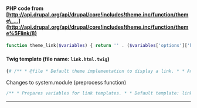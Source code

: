 #### **PHP code** from [http://api.drupal.org/api/drupal/core!includes!theme.inc/function/theme\_...](http://api.drupal.org/api/drupal/core!includes!theme.inc/function/theme%5Flink/8)


```php
function theme_link($variables) { return '' . ($variables['options']['html'] ? $variables['text'] : check_plain($variables['text'])) . ''; } 
```

#### **Twig template** (file name: `link.html.twig`)


```php
{# /** * @file * Default theme implementation to display a link. * * Available variables: * - text: The link text for the anchor tag. * - url: The complete URL being linked to, such as * "/node/34" or "http://example.com/foo". * - attributes: Remaining HTML attributes for the containing element. * * @see template_preprocess_link() * * @ingroup themeable */ #} <a href="{{ url }}" class="{{ attributes.class }}"{{ attributes }}>{{ text }}</a> 
```

Changes to system.module (preprocess function)


```php
/** * Prepares variables for link templates. * * Default template: link.html.twig. * * @param array $variables * An associative array containing: * - text: The translated link text for the anchor tag. * - path: The internal path or external URL being linked to. * - options: An associative array of additional options. */ function template_preprocess_link(&$variables) { $variables['url'] = url($variables['path'], $variables['options']); } 
```

---